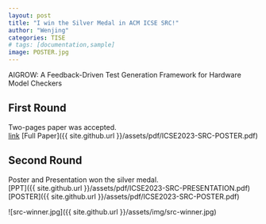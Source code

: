 ```yaml
---
layout: post
title: "I win the Silver Medal in ACM ICSE SRC!"
author: "Wenjing"
categories: TISE
# tags: [documentation,sample]
image: POSTER.jpg
---
```


AIGROW: A Feedback-Driven Test Generation Framework for Hardware Model Checkers

## First Round

Two-pages paper was accepted. \
[link](https://conf.researchr.org/details/icse-2023/icse-2023-SRC/5/AIGROW-A-Feedback-Driven-Test-Generation-Framework-for-Hardware-Model-Checkers) 
[Full Paper]({{ site.github.url }}/assets/pdf/ICSE2023-SRC-POSTER.pdf) 


## Second Round

Poster and Presentation won the silver medal. \
[PPT]({{ site.github.url }}/assets/pdf/ICSE2023-SRC-PRESENTATION.pdf) 
[POSTER]({{ site.github.url }}/assets/pdf/ICSE2023-SRC-POSTER.pdf) 

![src-winner.jpg]({{ site.github.url }}/assets/img/src-winner.jpg)
